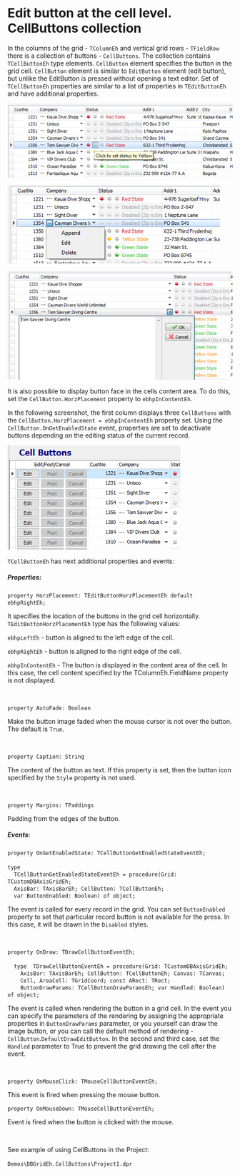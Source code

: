# Edit button at the cell level. CellButtons collection


In the columns of the grid - `TColumnEh` and vertical grid rows - `TFieldRow` there is a collection of buttons - `CellButtons`.
The collection contains `TCellButtonEh` type elements. `CellButton` element specifies the button in the grid cell. `CellButton` element is similar to `EditButton` element (edit button), but unlike the EditButton is pressed without opening a text editor. Set of `TCellButtonEh` properties are similar to a list of properties in `TEditButtonEh` and have additional properties.

![](../../../images/DBGridEh.CellButton1.png)

![](../../../images/DBGridEh.CellButton2.png)

![](../../../images/DBGridEh.CellButton3.png)


It is also possible to display button face in the cells content area.
To do this, set the `CellButton.HorzPlacement` property to `ebhpInContentEh`.

In the following screenshot, the first column displays three `CellButtons` with the `CellButton.HorzPlacement = ebhpInContentEh` property set. Using the `CellButton.OnGetEnabledState` event, properties are set to deactivate buttons depending on the editing status of the current record.

![](../../../images/DBGridEh.CellButton4.png)


`TCellButtonEh` has next additional properties and events:

##### Properties:

```pascal:no-line-numbers
property HorzPlacement: TEditButtonHorzPlacementEh default ebhpRightEh;
```
<sh>

It specifies the location of the buttons in the grid cell horizontally.
`TEditButtonHorzPlacementEh` type has the following values:

`ebhpLeftEh` - button is aligned to the left edge of the cell.

`ebhpRightEh` - button is aligned to the right edge of the cell.

`ebhpInContentEh` - The button is displayed in the content area of the cell. In this case, the cell content specified by the TColumnEh.FieldName property is not displayed.

</sh><br>

```pascal:no-line-numbers
property AutoFade: Boolean
```
<sh>

Make the button image faded when the mouse cursor is not over the button. The default is `True`.

</sh><br>

```pascal:no-line-numbers
property Caption: String
```
<sh>

The content of the button as text. If this property is set, then the button icon specified by the `Style` property is not used.

</sh><br>

```pascal:no-line-numbers
property Margins: TPaddings
```
<sh>
Padding from the edges of the button.
</sh><br>

##### Events:

```pascal:no-line-numbers
property OnGetEnabledState: TCellButtonGetEnabledStateEventEh;

type  
  TCellButtonGetEnabledStateEventEh = procedure(Grid: TCustomDBAxisGridEh; 
  AxisBar: TAxisBarEh; CellButton: TCellButtonEh; 
  var ButtonEnabled: Boolean) of object;
```

<sh>

The event is called for every record in the grid. You can set `ButtonEnabled` property to set that particular record button is not available for the press. In this case, it will be drawn in the `Disabled` styles.

</sh><br>

```pascal:no-line-numbers
property OnDraw: TDrawCellButtonEventEh;

  type  TDrawCellButtonEventEh = procedure(Grid: TCustomDBAxisGridEh; 
    AxisBar: TAxisBarEh; CellButton: TCellButtonEh; Canvas: TCanvas; 
    Cell, AreaCell: TGridCoord; const ARect: TRect; 
    ButtonDrawParams: TCellButtonDrawParamsEh; var Handled: Boolean) of object;
```


<sh>

The event is called when rendering the button in a grid cell. In the event you can specify the parameters of the rendering by assigning the appropriate properties in `ButtonDrawParams` parameter, or you yourself can draw the image button, or you can call the default method of rendering - `CellButton`.`DefaultDrawEditButton`. In the second and third case, set the `Handled` parameter to True to prevent the grid drawing the cell after the event.

</sh><br>

```pascal:no-line-numbers
property OnMouseClick: TMouseCellButtonEventEh;
```
<sh>
This event is fired when pressing the mouse button.
</sh><br>

```pascal:no-line-numbers
property OnMouseDown: TMouseCellButtonEventEh;
```

<sh>

Event is fired when the button is clicked with the mouse.

</sh><br>

See example of using CellButtons in the Project:
 
`Demos\DBGridEh.CellButtons\Project1.dpr`
